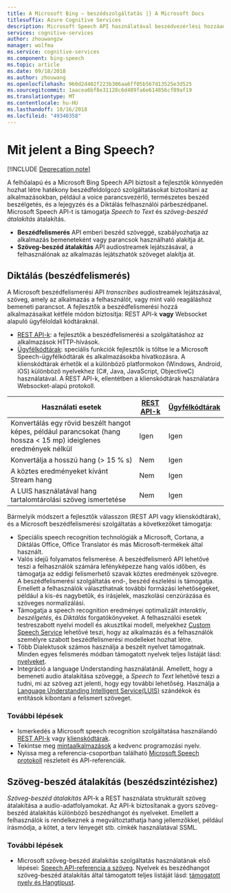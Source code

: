 ```yaml
---
title: A Microsoft Bing – beszédszolgáltatás |} A Microsoft Docs
titlesuffix: Azure Cognitive Services
description: Microsoft Speech API használatával beszédvezérlési hozzáadása az alkalmazáshoz, beleértve a felhasználók valós idejű interakciót.
services: cognitive-services
author: zhouwangzw
manager: wolfma
ms.service: cognitive-services
ms.component: bing-speech
ms.topic: article
ms.date: 09/18/2018
ms.author: zhouwang
ms.openlocfilehash: 960d2d402f223b306aa6ff05b567d13525e3d525
ms.sourcegitcommit: 1aacea6bf8e31128c6d489fa6e614856cf89af19
ms.translationtype: MT
ms.contentlocale: hu-HU
ms.lasthandoff: 10/16/2018
ms.locfileid: "49340358"
---
```

# <a name="what-is-bing-speech"></a>Mit jelent a Bing Speech?

[!INCLUDE [Deprecation note](../../../includes/cognitive-services-bing-speech-api-deprecation-note.md)]

A felhőalapú és a Microsoft Bing Speech API biztosít a fejlesztők könnyedén hozhat létre hatékony beszédfeldolgozó szolgáltatásokat biztosítani az alkalmazásokban, például a voice parancsvezérlő, természetes beszéd beszélgetés, és a lejegyzés és a Diktálás felhasználói párbeszédpanel. Microsoft Speech API-t is támogatja *Speech to Text* és *szöveg-beszéd átalakítás* átalakítás.

- **Beszédfelismerés** API emberi beszéd szöveggé, szabályozhatja az alkalmazás bemeneteként vagy parancsok használható alakítja át.
- **Szöveg-beszéd átalakítás** API audiostreamek lejátszásával, a felhasználónak az alkalmazás lejátszhatók szöveget alakítja át.

## <a name="speech-to-text-speech-recognition"></a>Diktálás (beszédfelismerés)

A Microsoft beszédfelismerési API *transcribes* audiostreamek lejátszásával, szöveg, amely az alkalmazás a felhasználót, vagy mint való reagáláshoz bemeneti parancsot. A fejlesztők a beszédfelismerési hozzá alkalmazásaikat kétféle módon biztosítja: REST API-k **vagy** Websocket alapuló ügyféloldali kódtáraknál.

- [REST API-k](GetStarted/GetStartedREST.md): a fejlesztők a beszédfelismerési a szolgáltatáshoz az alkalmazások HTTP-hívások.
- [Ügyfélkódtárak](GetStarted/GetStartedClientLibraries.md): speciális funkciók fejlesztők is töltse le a Microsoft Speech-ügyfélkódtárak és alkalmazásokba hivatkozásra.  A klienskódtárak érhetők el a különböző platformokon (Windows, Android, iOS) különböző nyelvekhez (C#, Java, JavaScript, ObjectiveC) használatával. A REST API-k, ellentétben a klienskódtárak használatára Websocket-alapú protokoll.

| Használati esetek | [REST API-k](GetStarted/GetStartedREST.md) | [Ügyfélkódtárak](GetStarted/GetStartedClientLibraries.md) |
|-----|-----|-----|
| Konvertálás egy rövid beszélt hangot képes, például parancsokat (hang hossza < 15 mp) ideiglenes eredmények nélkül | Igen | Igen |
| Konvertálja a hosszú hang (> 15 % s) | Nem | Igen |
| A köztes eredményeket kívánt Stream hang | Nem | Igen |
| A LUIS használatával hang tartalomtárolási szöveg ismertetése | Nem | Igen |

Bármelyik módszert a fejlesztők válasszon (REST API vagy klienskódtárak), és a Microsoft beszédfelismerési szolgáltatás a következőket támogatja:

- Speciális speech recognition technológiák a Microsoft, Cortana, a Diktálás Office, Office Translator és más Microsoft-termékek által használt.
- Valós idejű folyamatos felismerése. A beszédfelismerő API lehetővé teszi a felhasználók számára lefényképezze hang valós időben, és támogatja az eddigi felismerhető szavak köztes eredmények szövegre. A beszédfelismerési szolgáltatás end-, beszéd észlelési is támogatja. Emellett a felhasználók választhatnak további formázási lehetőségeket, például a kis-és nagybetűk, és írásjelek, maszkolási cenzúrázása és szöveges normalizálási.
- Támogatja a speech recognition eredményei optimalizált *interaktív*, *beszélgetés*, és *Diktálás* forgatókönyveket. A felhasználói esetek testreszabott nyelvi modell és akusztikai modell, melyekhez [Custom Speech Service](../custom-speech-service/cognitive-services-custom-speech-home.md) lehetővé teszi, hogy az alkalmazás és a felhasználók személyre szabott beszédfelismerési modelleket hozhat létre.
- Több Dialektusok számos használja a beszélt nyelvet támogatnak. Minden egyes felismerés módban támogatott nyelvek teljes listáját lásd: [nyelveket](api-reference-rest/supportedlanguages.md).
- Integráció a language Understanding használatánál. Amellett, hogy a bemeneti audio átalakítása szöveggé, a *Speech to Text* lehetővé teszi a tudni, mi az szöveg azt jelenti, hogy egy további lehetőség. Használja a [Language Understanding Intelligent Service(LUIS)](../LUIS/what-is-luis.md) szándékok és entitások kibontani a felismert szöveget.

### <a name="next-steps"></a>További lépések

- Ismerkedés a Microsoft speech recognition szolgáltatása használandó [REST API-k](GetStarted/GetStartedREST.md) vagy [klienskódtárak](GetStarted/GetStartedClientLibraries.md).
- Tekintse meg [mintaalkalmazások](samples.md) a kedvenc programozási nyelv.
- Nyissa meg a referencia-csoportban található [Microsoft Speech protokoll](API-Reference-REST/websocketprotocol.md) részleteit és API-referenciák.

## <a name="text-to-speech-speech-synthesis"></a>Szöveg-beszéd átalakítás (beszédszintézishez)

*Szöveg-beszéd átalakítás* API-k a REST használata strukturált szöveg átalakítása a audio-adatfolyamokat. Az API-k biztosítanak a gyors szöveg-beszéd átalakítás különböző beszédhangot és nyelveket. Emellett a felhasználók is rendelkeznek a megváltoztathatja hang jellemzőkkel, például írásmódja, a kötet, a terv lényegét stb. címkék használatával SSML.

### <a name="next-steps"></a>További lépések

- Microsoft szöveg-beszéd átalakítás szolgáltatás használatának első lépései: [Speech API-referencia a szöveg](api-reference-rest/bingvoiceoutput.md). Nyelvek és beszédhangot szöveg-beszéd átalakítás által támogatott teljes listáját lásd: [támogatott nyelv és Hangtípust](api-reference-rest/bingvoiceoutput.md#SupLocales).
